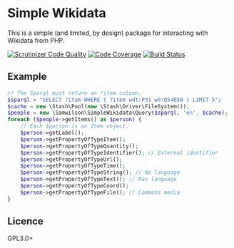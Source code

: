 Simple Wikidata
===============

This is a simple (and limited, by design) package for interacting with Wikidata from PHP.

[![Scrutinizer Code Quality](https://scrutinizer-ci.com/g/samwilson/simple-wikidata/badges/quality-score.png?b=master)](https://scrutinizer-ci.com/g/samwilson/simple-wikidata/?branch=master)
[![Code Coverage](https://scrutinizer-ci.com/g/samwilson/simple-wikidata/badges/coverage.png?b=master)](https://scrutinizer-ci.com/g/samwilson/simple-wikidata/?branch=master)
[![Build Status](https://scrutinizer-ci.com/g/samwilson/simple-wikidata/badges/build.png?b=master)](https://scrutinizer-ci.com/g/samwilson/simple-wikidata/build-status/master)

## Example

```php
// The Sparql must return an ?item column.
$sparql = "SELECT ?item WHERE { ?item wdt:P31 wd:Q54050 } LIMIT 5";
$cache = new \Stash\Pool(new \Stash\Driver\FileSystem());
$people = new \Samwilson\SimpleWikidata\Query($sparql, 'en', $cache);
foreach ($people->getItems() as $person) {
    // Each $person is an Item object.
    $person->getLabel();
    $person->getPropertyOfTypeItem();
    $person->getPropertyOfTypeQuantity();
    $person->getPropertyOfTypeIdentifier(); // External identifier
    $person->getPropertyOfTypeUrl();
    $person->getPropertyOfTypeTime();
    $person->getPropertyOfTypeString(); // No language
    $person->getPropertyOfTypeText(); // Has language
    $person->getPropertyOfTypeCoord();
    $person->getPropertyOfTypeFile(); // Commons media
}
```

## Licence

GPL3.0+
